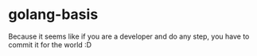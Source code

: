# golang-basis
Because it seems like if you are a developer and do any step, you have to commit it for the world :D 
